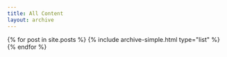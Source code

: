 ```yaml
---
title: All Content
layout: archive 
---
```


<div class="entries-list">
  {% for post in site.posts %}
    {% include archive-simple.html type="list" %}
  {% endfor %}
</div>